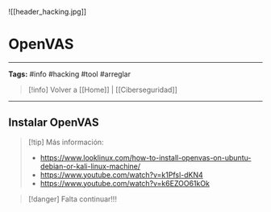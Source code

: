 ![[header_hacking.jpg]]
# OpenVAS

---
**Tags:** #info #hacking #tool #arreglar 

> [!info] Volver a [[Home]] | [[Ciberseguridad]] 

---

## Instalar OpenVAS

> [!tip] Más información:
> - https://www.looklinux.com/how-to-install-openvas-on-ubuntu-debian-or-kali-linux-machine/
> - https://www.youtube.com/watch?v=k1Pfsl-dKN4
> - https://www.youtube.com/watch?v=k6EZOO61kOk



>[!danger] Falta continuar!!!


